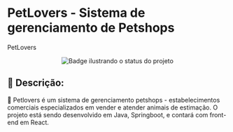 <h1>PetLovers - Sistema de gerenciamento de Petshops</h1>

PetLovers

<p align="center">
<img src="https://img.shields.io/static/v1?label=STATUS&message=ANDAMENTO&color=GREEN&style=for-the-badge" title="Badge ilustrando o status do projeto"/>
</p>

<h2>📝 Descrição: </h2>

🔹 Petlovers é um sistema de gerenciamento petshops - estabelecimentos comerciais especializados em vender e atender animais de estimação. O projeto está sendo desenvolvido em Java, Springboot, e contará com front-end em React.
